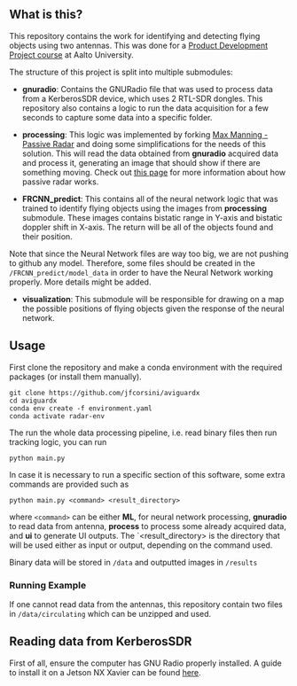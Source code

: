 ## What is this?

This repository contains the work for identifying and detecting flying objects using two antennas. This was done for a [Product Development Project course](http://pdp.fi/) at Aalto University.

The structure of this project is split into multiple submodules:

- **gnuradio**: Contains the GNURadio file that was used to process data from a KerberosSDR device, which uses 2 RTL-SDR dongles. This repository also contains a logic to run the data acquisition for a few seconds to capture some data into a specific folder.

- **processing**: This logic was implemented by forking [Max Manning - Passive Radar](https://github.com/Max-Manning/passiveRadar) and doing some simplifications for the needs of this solution. This will read the data obtained from **gnuradio** acquired data and process it, generating an image that should show if there are something moving. Check out [this page](https://dopplerfish.com/passive-radar/) for more information about how passive radar works.

- **FRCNN_predict**: This contains all of the neural network logic that was trained to identify flying objects using the images from **processing** submodule. These images contains bistatic range in Y-axis and bistatic doppler shift in X-axis. The return will be all of the objects found and their position.

Note that since the Neural Network files are way too big, we are not pushing to github any model. Therefore, some files should be created in the `/FRCNN_predict/model_data` in order to have the Neural Network working properly. More details might be added.

- **visualization**: This submodule will be responsible for drawing on a map the possible positions of flying objects given the response of the neural network.

## Usage

First clone the repository and make a conda environment with the required packages (or install them manually).

```
git clone https://github.com/jfcorsini/aviguardx
cd aviguardx
conda env create -f environment.yaml
conda activate radar-env
```

The run the whole data processing pipeline, i.e. read binary files then run tracking logic, you can run

```
python main.py
```

In case it is necessary to run a specific section of this software, some extra commands are provided such as

```
python main.py <command> <result_directory>
```

where `<command>` can be either **ML**, for neural network processing, **gnuradio** to read data from antenna, **process** to process some already acquired data, and **ui** to generate UI outputs. The `<result_directory> is the directory that will be used either as input or output, depending on the command used.

Binary data will be stored in `/data` and outputted images in `/results`

### Running Example

If one cannot read data from the antennas, this repository contain two files in `/data/circulating` which can be unzipped and used.

## Reading data from KerberosSDR

First of all, ensure the computer has GNU Radio properly installed. A guide to install it on a Jetson NX Xavier can be found [here](https://www.notion.so/Setting-up-Jetson-NX-Xavier-96d1ed3423614d159a5ccc1a463881c2).
